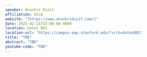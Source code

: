 ```yaml
---
speaker: Anushri Dixit
affiliation: UCLA
website: "[https://www.anushridixit.com/]"
date: 2025-02-21T15:00:00-0000
location: Gates B01
location-url: "https://campus-map.stanford.edu/?srch=GatesB01"
title: "TBD"
abstract: "TBD"
youtube-code: "TBD"
---
```

